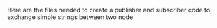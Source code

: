 Here are the files needed to create a publisher and subscriber code to exchange simple strings between two node 
